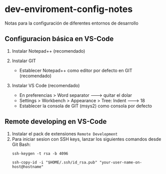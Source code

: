 # dev-enviroment-config-notes
Notas para la configuración de diferentes entornos de desarrollo

## Configuracion básica en VS-Code

1. Instalar Notepad++ (recomendado)
1. Instalar GIT 
	* Establecer Notepad++ como editor por defecto en GIT (recomendado)

1. Instalar VS Code (recomendado)
	* En preferencias > Word separator ---> quitar el dolar
	* Settings > Workbench > Appearance > Tree: Indent ---> 18
	* Establecer la consola de GIT (msys2) como consola por defecto 
 


## Remote developing en VS-Code

1. Instalar el pack de extensiones `Remote Development`
2. Para iniciar sesion con SSH keys, lanzar los siguientes comandos desde Git Bash:
	```
	ssh-keygen -t rsa -b 4096

	ssh-copy-id -i "$HOME/.ssh/id_rsa.pub" "your-user-name-on-host@hostname"
	
	```
